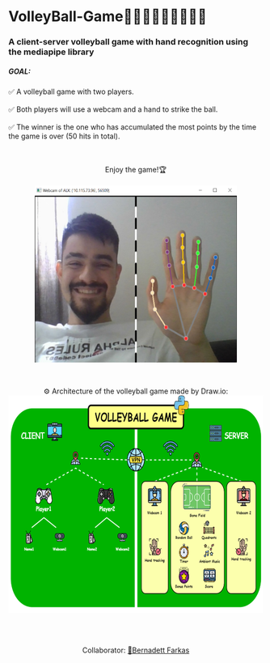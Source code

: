 # VolleyBall-Game👋🏻👩‍💻🏐👨‍💻👋🏻
### A client-server volleyball game with hand recognition using the mediapipe library
##### GOAL:
✅ A volleyball game with two players. <br><br>
✅ Both players will use a webcam and a hand to strike the ball. <br><br>
✅ The winner is the one who has accumulated the most points by the time the game is over (50 hits in total). <br><br>
<br>
<p align="center">
Enjoy the game!🏆
<br><br>
<img src="https://github.com/AlexandruLuncan18/VolleyBall-Game/blob/bd9e3f77adf96caf66ded21993c48c56c4382f70/inputs/MicrosoftTeams-image%20(32).png" width="400" height="350"/>
</p>
<br>
<p>
<p align="center">
⚙ Architecture of the volleyball game made by Draw.io:
<img src="https://github.com/farkasberni8/Volleyball_game_with_hand_tracking/blob/6d15f5c99d2e0f8f10330073d74ec777c4bf4c43/inputs/volleyball_game_diagaram.png" width="700" height="430"/>
</p>
<br><br>
<p align="center">
Collaborator: <a href= "https://github.com/farkasberni8"> 👸Bernadett Farkas</a>
  </p>
